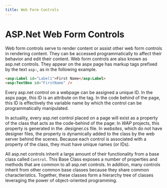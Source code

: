 ```yaml
---
title: Web Form Controls
---
```

# ASP.Net Web Form Controls

Web form controls serve to render content or assist other web form controls in rendering content. They can be accessed programmatically to affect their behavior and edit their content. Web form controls are also known as asp.net controls. They appear on the aspx page has markup tags prefixed by the text `asp:`, as in the following example. 

```html
<asp:Label id="Label1">First Name</asp:Label> 
<asp:TextBox id="FirstName" />
```

Every asp.net control on a webpage can be assigned a unique ID. In the aspx page, this ID is an attribute on the tag. In the code behind of the page, this ID is effectively the variable name by which the control can be programmatically manipulated.

In actuality, every asp.net control placed on a page will exist as a property of the class that acts as the code-behind of the page: In *WAP* projects, this property is generated in the .designer.cs file. In *websites*, which do not have designer files, the property is dynamically added to the class by the web server behind the scenes. Because each control is associated with a property of the class, they must have unique names (or IDs).

All asp.net controls inherit a large amount of their functionality from a base class called `Control`. This Base Class exposes a number of properties and methods that are common to all asp.net controls. In addition, many controls inherit from other common base classes because they share common characteristics. Together, these classes form a hierarchy tree of classes leveraging the power of object-oriented programming.

